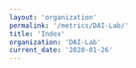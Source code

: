 ```yaml
---
layout: 'organization'
permalink: '/metrics/DAI-Lab/'
title: 'Index'
organization: 'DAI-Lab'
current_date: '2020-01-26'
---
```

